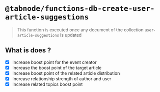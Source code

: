 # `@tabnode/functions-db-create-user-article-suggestions`

> This function is executed once any document of the collection `user-article-suggestions` is updated

## What is does ?

- [x] Increase boost point for the event creator
- [x] Increase the boost point of the target article
- [x] Increase boost point of the related article distribution
- [x] Increase relationship strength of author and user
- [x] Increase related topics boost point
